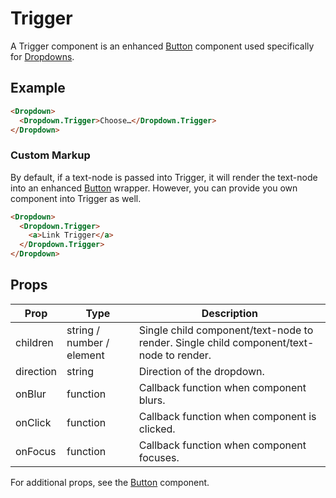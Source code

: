 # Trigger

A Trigger component is an enhanced [Button](../Button) component used specifically for [Dropdowns](./Dropdown.md).


## Example

```html
<Dropdown>
  <Dropdown.Trigger>Choose…</Dropdown.Trigger>
</Dropdown>
```


### Custom Markup

By default, if a text-node is passed into Trigger, it will render the text-node into an enhanced [Button](../../Button) wrapper. However, you can provide you own component into Trigger as well.

```html
<Dropdown>
  <Dropdown.Trigger>
    <a>Link Trigger</a>
  </Dropdown.Trigger>
</Dropdown>
```


## Props

| Prop | Type | Description |
| --- | --- | --- |
| children | string / number / element | Single child component/text-node to render. Single child component/text-node to render. |
| direction | string | Direction of the dropdown. |
| onBlur | function | Callback function when component blurs. |
| onClick | function | Callback function when component is clicked. |
| onFocus | function | Callback function when component focuses. |

For additional props, see the [Button](../Button) component.
